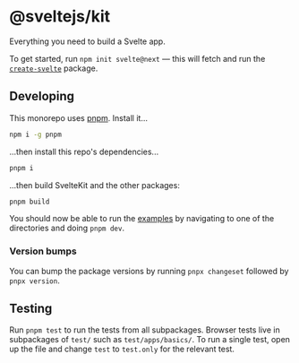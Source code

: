 # @sveltejs/kit

Everything you need to build a Svelte app.

To get started, run `npm init svelte@next` — this will fetch and run the [`create-svelte`](packages/create-svelte) package.

## Developing

This monorepo uses [pnpm](https://pnpm.js.org/en/). Install it...

```bash
npm i -g pnpm
```

...then install this repo's dependencies...

```bash
pnpm i
```

...then build SvelteKit and the other packages:

```bash
pnpm build
```

You should now be able to run the [examples](examples) by navigating to one of the directories and doing `pnpm dev`.

### Version bumps

You can bump the package versions by running `pnpx changeset` followed by `pnpx version`.

## Testing

Run `pnpm test` to run the tests from all subpackages. Browser tests live in subpackages of `test/` such as `test/apps/basics/`. To run a single test, open up the file and change `test` to `test.only` for the relevant test.

